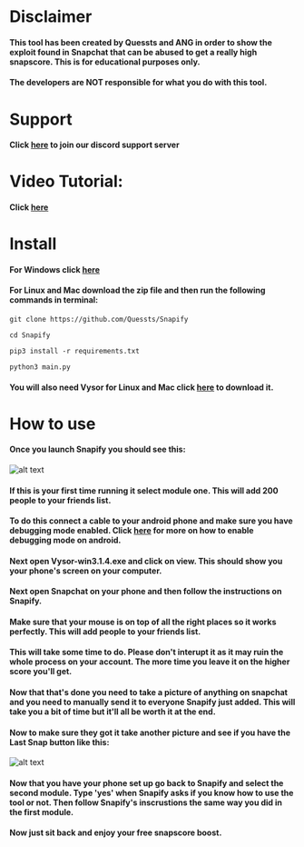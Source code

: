 # Disclaimer
#### This tool has been created by Quessts and ANG in order to show the exploit found in Snapchat that can be abused to get a really high snapscore. This is for educational purposes only.
#### The developers are NOT responsible for what you do with this tool.

# Support
#### Click [here](http://discord.link/Snapify) to join our discord support server

# Video Tutorial:
#### Click [here](https://youtu.be/uA4nNGV_jr8)

# Install

#### For Windows click [here](https://github.com/Quessts/Snapify/releases)

#### For Linux and Mac download the zip file and then run the following commands in terminal:
```
git clone https://github.com/Quessts/Snapify
```
```
cd Snapify
```
```
pip3 install -r requirements.txt
```
```
python3 main.py
```
#### You will also need Vysor for Linux and Mac click [here](https://www.vysor.io/download/) to download it.
# How to use
#### Once you launch Snapify you should see this:
![alt text](https://i.stack.imgur.com/9yMjH.png)

#### If this is your first time running it select module one. This will add 200 people to your friends list. 
#### To do this connect a cable to your android phone and make sure you have debugging mode enabled. Click [here](https://developer.android.com/studio/debug/dev-options) for more on how to enable debugging mode on android.
#### Next open Vysor-win3.1.4.exe and click on view. This should show you your phone's screen on your computer.
#### Next open Snapchat on your phone and then follow the instructions on Snapify. 
#### Make sure that your mouse is on top of all the right places so it works perfectly. This will add people to your friends list.
#### This will take some time to do. Please don't interupt it as it may ruin the whole process on your account. The more time you leave it on the higher score you'll get.
#### Now that that's done you need to take a picture of anything on snapchat and you need to manually send it to everyone Snapify just added. This will take you a bit of time but it'll all be worth it at the end.
#### Now to make sure they got it take another picture and see if you have the Last Snap button like this:
![alt text](https://i.stack.imgur.com/J8h8H.png)
#### Now that you have your phone set up go back to Snapify and select the second module. Type 'yes' when Snapify asks if you know how to use the tool or not. Then follow Snapify's inscrustions the same way you did in the first module. 
#### Now just sit back and enjoy your free snapscore boost.
